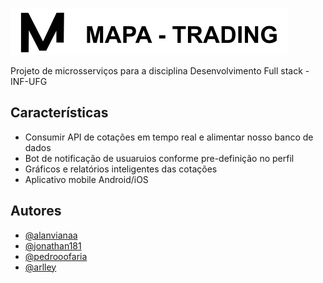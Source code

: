 
![Logo](https://raw.githubusercontent.com/mapa-trading/.github/main/profile/logo.png)



Projeto de microsserviços para a disciplina Desenvolvimento Full stack - INF-UFG


## Características

- Consumir API de cotações em tempo real e alimentar nosso banco de dados
- Bot de notificação de usuaruios conforme pre-definição no perfil
- Gráficos e relatórios inteligentes das cotações 
- Aplicativo mobile Android/iOS


## Autores

- [@alanvianaa](https://www.github.com/alanviana)
- [@jonathan181](https://www.github.com/jonathan181)
- [@pedrooofaria](https://www.github.com/pedrooofaria)
- [@arlley](https://www.github.com)


